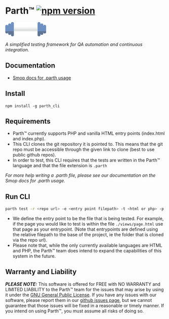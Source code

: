
# Parth™ [![npm version](https://badge.fury.io/js/parth_cli.svg)](https://badge.fury.io/js/parth_cli)

<img src="./logo/parth_long.png" height="45"/>

_A simplified testing framework for QA automation and continuous integration._

## Documentation

* [Smop docs for .parth usage](https://docs.smop.io/Owners/Getting_Started:_Parth_Files/)

## Install

```
npm install -g parth_cli
```

## Requirements

* Parth™ currently supports PHP and vanilla HTML entry points (index.html and index.php).
* This CLI clones the git repository it is pointed to. This means that the git repo must be accessible through the given link to clone (best to use public github repos).
* In order to test, this CLI requires that the tests are written in the Parth™ language and that the file extension is `.parth` 

_For more help writing a .parth file, please see our documentation on the Smop docs for .parth usage._

## Run CLI

```bash
parth test -r <repo url> -e <entry point filepath> -t <html or php> -p <.parth filepath>
```

* We define the entry point to be the file that is being tested. For example, if the page you would like to test is within the file `./views/page.html` use that page as your entrypoint. (Note that entrypoints are defined using the relative filepath to the base of the project, ie the folder that is cloned via the repo url).
* Please note that, while the only currently available languages are HTML and PHP, the Parth™ team does intend to expand the capabilities of this system in the future.
  
## Warranty and Liability

**_PLEASE NOTE:_** This software is offered for FREE with NO WARRANTY and LIMITED LIABILITY to the Parth™ team for the issues that may arise by using it under the [GNU General Public License](https://www.gnu.org/licenses/gpl-3.0.en.html). If you have any issues with our software, please report them in our [github issues page](https://github.com/smop-technologies/parth/issues), but we cannot guarantee that those issues will be fixed in a reasonable or timely manner. If you intend on using Parth™, you must assume all risks of doing so.